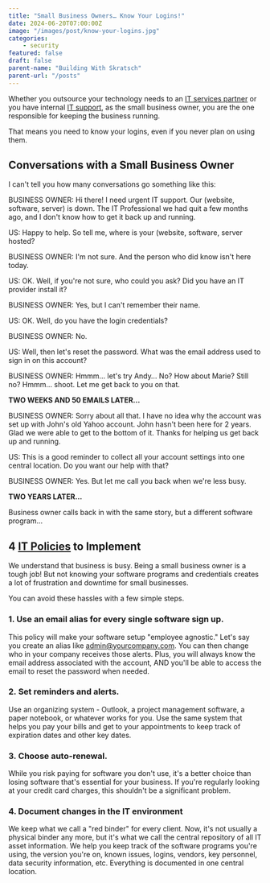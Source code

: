 ```yaml
---
title: "Small Business Owners… Know Your Logins!"
date: 2024-06-20T07:00:00Z
image: "/images/post/know-your-logins.jpg"
categories:
    - security
featured: false
draft: false
parent-name: "Building With Skratsch"
parent-url: "/posts"
---
```


Whether you outsource your technology needs to an [IT services partner](/it-services) or you have internal [IT support](/it-services/it-support), as the small business owner, you are the one responsible for keeping the business running.

That means you need to know your logins, even if you never plan on using them.

## Conversations with a Small Business Owner

I can't tell you how many conversations go something like this:

BUSINESS OWNER: Hi there! I need urgent IT support. Our (website, software, server) is down. The IT Professional we had quit a few months ago, and I don't know how to get it back up and running.

US: Happy to help. So tell me, where is your (website, software, server hosted?

BUSINESS OWNER: I'm not sure. And the person who did know isn't here today.

US: OK. Well, if you're not sure, who could you ask? Did you have an IT provider install it?

BUSINESS OWNER: Yes, but I can't remember their name.

US: OK. Well, do you have the login credentials?

BUSINESS OWNER: No.

US: Well, then let's reset the password. What was the email address used to sign in on this account?

BUSINESS OWNER: Hmmm… let's try Andy… No? How about Marie? Still no? Hmmm… shoot. Let me get back to you on that.

**TWO WEEKS AND 50 EMAILS LATER…**

BUSINESS OWNER: Sorry about all that. I have no idea why the account was set up with John's old Yahoo account. John hasn't been here for 2 years. Glad we were able to get to the bottom of it. Thanks for helping us get back up and running.

US: This is a good reminder to collect all your account settings into one central location. Do you want our help with that?

BUSINESS OWNER: Yes. But let me call you back when we're less busy.

**TWO YEARS LATER…**

Business owner calls back in with the same story, but a different software program...

## 4 [IT Policies](/consulting/it-policies-procedures) to Implement

We understand that business is busy. Being a small business owner is a tough job! But not knowing your software programs and credentials creates a lot of frustration and downtime for small businesses.

You can avoid these hassles with a few simple steps.

### 1\. Use an email alias for every single software sign up.

This policy will make your software setup "employee agnostic." Let's say you create an alias like admin@yourcompany.com. You can then change who in your company receives those alerts. Plus, you will always know the email address associated with the account, AND you'll be able to access the email to reset the password when needed.

### 2. Set reminders and alerts.

Use an organizing system - Outlook, a project management software, a paper notebook, or whatever works for you. Use the same system that helps you pay your bills and get to your appointments to keep track of expiration dates and other key dates.

### 3. Choose auto-renewal.

While you risk paying for software you don't use, it's a better choice than losing software that's essential for your business. If you're regularly looking at your credit card charges, this shouldn't be a significant problem.

### 4\. Document changes in the IT environment

We keep what we call a "red binder" for every client. Now, it's not usually a physical binder any more, but it's what we call the central repository of all IT asset information. We help you keep track of the software programs you're using, the version you're on, known issues, logins, vendors, key personnel, data security information, etc. Everything is documented in one central location.
